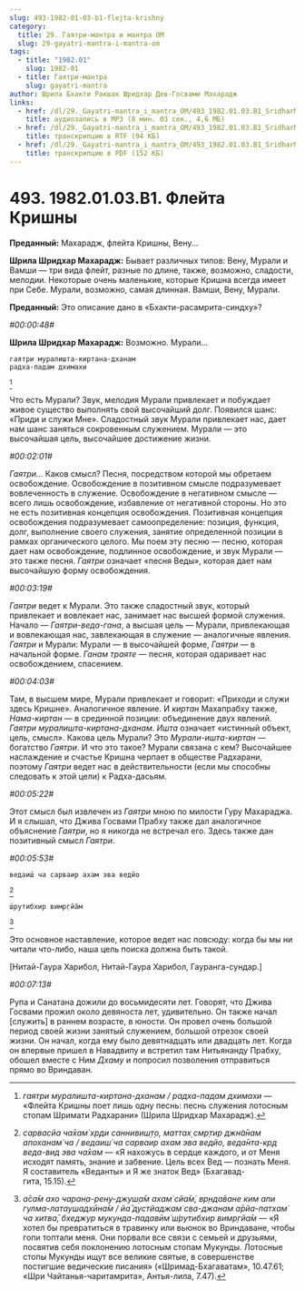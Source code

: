 ```yaml
---
slug: 493-1982-01-03-b1-flejta-krishny
category:
  title: 29. Гаятри-мантра и мантра ОМ
  slug: 29-gayatri-mantra-i-mantra-om
tags:
  - title: "1982.01"
    slug: 1982-01
  - title: Гаятри-мантра
    slug: gayatri-mantra
author: Шрила Бхакти Ракшак Шридхар Дев-Госвами Махарадж
links:
  - href: /dl/29._Gayatri-mantra_i_mantra_OM/493_1982.01.03.B1_SridharMj_Fleyta_Krishny.mp3
    title: аудиозапись в MP3 (8 мин. 03 сек., 4,6 МБ)
  - href: /dl/29._Gayatri-mantra_i_mantra_OM/493_1982.01.03.B1_SridharMj_Fleyta_Krishny.rtf
    title: транскрипцию в RTF (94 КБ)
  - href: /dl/29._Gayatri-mantra_i_mantra_OM/493_1982.01.03.B1_SridharMj_Fleyta_Krishny.pdf
    title: транскрипцию в PDF (152 КБ)
---
```


# 493. 1982.01.03.B1. Флейта Кришны

**Преданный:** Махарадж, флейта Кришны, Вену…

**Шрила Шридхар Махарадж:** Бывает различных типов: Вену, Мурали и Вамши — три вида флейт, разные по длине, также, возможно, сладости, мелодии. Некоторые очень маленькие, которые Кришна всегда имеет при Себе. Мурали, возможно, самая длинная. Вамши, Вену, Мурали.

**Преданный:** Это описание дано в «Бхакти-расамрита-синдху»?

*#00:00:48#*

**Шрила Шридхар Махарадж:** Возможно. Мурали…

    гаятри муралишта-киртана-дханам
    радха-падам дхимахи
[^_ftn1]

Что есть Мурали? Звук, мелодия Мурали привлекает и побуждает живое существо выполнять свой высочайший долг. Появился шанс: «Приди и служи Мне». Сладостный звук Мурали привлекает нас, дает нам шанс заняться сокровенным служением. Мурали — это высочайшая цель, высочайшее достижение жизни.

*#00:02:01#*

*Гаятри…* Каков смысл? Песня, посредством которой мы обретаем освобождение. Освобождение в позитивном смысле подразумевает вовлеченность в служение. Освобождение в негативном смысле — всего лишь освобождение, избавление от негативной стороны. Но это не есть позитивная концепция освобождения. Позитивная концепция освобождения подразумевает самоопределение: позиция, функция, долг, выполнение своего служения, занятие определенной позиции в рамках органического целого. Мы поем эту песню — песню, которая дает нам освобождение, подлинное освобождение, и звук Мурали — это также песня. *Гаятри* означает «песня Веды», которая дает нам высочайшую форму освобождения.

*#00:03:19#*

*Гаятри* ведет к Мурали. Это также сладостный звук, который привлекает и вовлекает нас, занимает нас высшей формой служения. Начало — *Гаятри-веда-гана*, а высшая цель — Мурали, привлекающая и вовлекающая нас, завлекающая в служение — аналогичные явления. *Гаятри* и Мурали: Мурали — в высочайшей форме, *Гаятри* — в начальной форме. *Ганам траяте* — песня, которая одаривает нас освобождением, спасением.

*#00:04:03#*

Там, в высшем мире, Мурали привлекает и говорит: «Приходи и служи здесь Кришне». Аналогичное явление. И *киртан* Махапрабху также, *Нама-киртан* — в срединной позиции: объединение двух явлений. *Гаятри муралишта-киртана-дханам*. *Ишта* означает «истинный объект, цель, смысл». Какова цель Мурали? Это *Мурали-ишта-киртан* — богатство *Гаятри*. И что это такое? Мурали связана с кем? Высочайшее наслаждение и счастье Кришна черпает в обществе Радхарани, поэтому *Гаятри* ведет нас в действительности (если мы способны следовать к этой цели) к Радха-дасьям.

*#00:05:22#*

Этот смысл был извлечен из *Гаятри* мною по милости Гуру Махараджа. И я слышал, что Джива Госвами Прабху также дал аналогичное объяснение *Гаятри*, но я никогда не встречал его. Здесь также дан позитивный смысл *Гаятри*.

*#00:05:53#*

    ведаиш́ ча сарваир ахам эва ведйо
[^_ftn2]

    ш́рутибхир вимр̣гйа̄м
[^_ftn3]

Это основное наставление, которое ведет нас повсюду: когда бы мы ни читали что-либо, наша цель поиска должна быть такой.

[Нитай-Гаура Харибол, Нитай-Гаура Харибол, Гауранга-сундар.]

*#00:07:13#*

Рупа и Санатана дожили до восьмидесяти лет. Говорят, что Джива Госвами прожил около девяноста лет, удивительно. Он также начал [служить] в раннем возрасте, в юности. Он провел очень большой период своей жизни занятый служением, большой отрезок своей жизни. Он начал, когда ему было девятнадцать или двадцать лет. Когда он впервые пришел в Навадвипу и встретил там Нитьянанду Прабху, обошел вместе с Ним *Дхаму* и попросил позволения отправиться прямо во Вриндаван.



[^_ftn1]: *гаятри муралишта-киртана-дханам / радха-падам дхимахи* — «Флейта Кришны поет лишь одну песнь: песнь служения лотосным стопам Шримати Радхарани» (Шрила Шридхар Махарадж).

[^_ftn2]: *сарвасйа ча̄хам̇ хр̣ди саннивиш̣т̣о, маттах̣ смр̣тир джн̃а̄нам апоханам̇ ча / ведаиш́ ча сарваир ахам эва ведйо, веда̄нта-кр̣д веда-вид эва ча̄хам* — «Я нахожусь в сердце каждого, и от Меня исходят память, знание и забвение. Цель всех Вед — познать Меня. Я составитель «Веданты» и Я же знаток Вед» (Бхагавад-гита, 15.15).

[^_ftn3]: *а̄са̄м ахо чаран̣а-рен̣у-джуш̣а̄м ахам̇ сйа̄м̇, вр̣нда̄ване ким апи гулма-латаушадхӣна̄м / йа̄ дустйаджам̇ сва-джанам а̄рйа-патхам̇ ча хитва̄, бхеджур мукунда-падавӣм̇ ш́рутибхир вимр̣гйа̄м* — «Я хотел бы превратиться в травинку или вьюнок во Вриндаване, чтобы гопи топтали меня. Они порвали все связи с семьей и друзьями, посвятив себя поклонению лотосным стопам Мукунды. Лотосные стопы Мукунды ищут все великие святые, в совершенстве постигшие ведические писания» («Шримад-Бхагаватам», 10.47.61; «Шри Чайтанья-чаритамрита», Антья-лила, 7.47).

